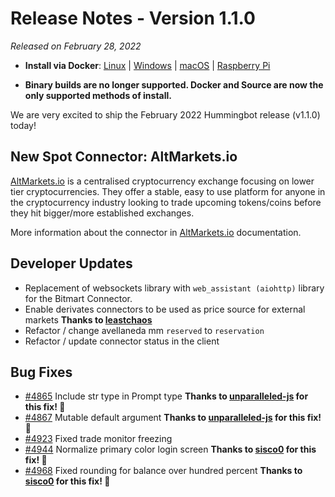 # Release Notes - Version 1.1.0

*Released on February 28, 2022*

- **Install via Docker**: [Linux](/installation/docker/#linuxubuntu) | [Windows](/installation/docker/#windows) | [macOS](/installation/docker/#macos) | [Raspberry Pi](/installation/raspberry-pi/#install-via-docker)

- **Binary builds are no longer supported. Docker and Source are now the only supported methods of install.**


We are very excited to ship the February 2022 Hummingbot release (v1.1.0) today!

 
## New Spot Connector: AltMarkets.io

[AltMarkets.io](https://v2.altmarkets.io/) is a centralised cryptocurrency exchange focusing on lower tier cryptocurrencies. They offer a stable, easy to use platform for anyone in the cryptocurrency industry looking to trade upcoming tokens/coins before they hit bigger/more established exchanges.

More information about the connector in [AltMarkets.io](/exchanges/AltMarkets.io/) documentation.



## Developer Updates

- Replacement of websockets library with `web_assistant (aiohttp)` library for the Bitmart Connector.
- Enable derivates connectors to be used as price source for external markets **Thanks to [leastchaos](https://github.com/leastchaos)** 
- Refactor / change avellaneda mm `reserved` to `reservation`
- Refactor / update connector status in the client

## Bug Fixes

- [#4865](https://github.com/hummingbot/hummingbot/issues/4865) Include str type in Prompt type **Thanks to [unparalleled-js](https://github.com/unparalleled-js) for this fix! 🙏**
- [#4867](https://github.com/hummingbot/hummingbot/issues/4867) Mutable default argument **Thanks to [unparalleled-js](https://github.com/unparalleled-js) for this fix! 🙏**
- [#4923](https://github.com/hummingbot/hummingbot/issues/4923) Fixed trade monitor freezing
- [#4944](https://github.com/hummingbot/hummingbot/issues/4944) Normalize primary color login screen **Thanks to [sisco0](https://github.com/sisco0) for this fix! 🙏**
- [#4968](https://github.com/hummingbot/hummingbot/issues/4968) Fixed rounding for balance over hundred percent **Thanks to [sisco0](https://github.com/sisco0) for this fix! 🙏**
